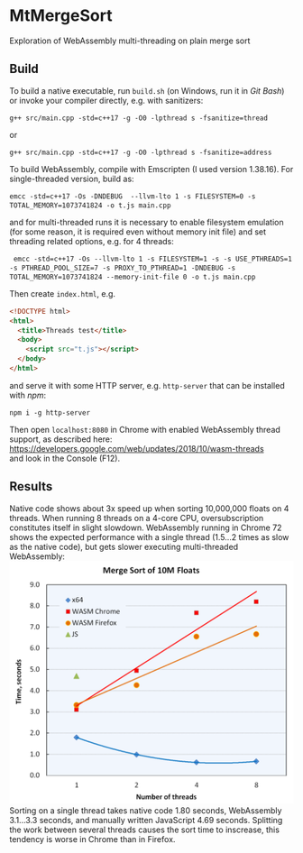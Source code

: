 # MtMergeSort
Exploration of WebAssembly multi-threading on plain merge sort

## Build
To build a native executable, run `build.sh` (on Windows, run it in _Git Bash_) or invoke your compiler directly, e.g. with sanitizers:
```
g++ src/main.cpp -std=c++17 -g -O0 -lpthread s -fsanitize=thread
```
or  
```
g++ src/main.cpp -std=c++17 -g -O0 -lpthread s -fsanitize=address
```

To build WebAssembly, compile with Emscripten (I used version 1.38.16). For single-threaded version, build as:  
```
emcc -std=c++17 -Os -DNDEBUG  --llvm-lto 1 -s FILESYSTEM=0 -s TOTAL_MEMORY=1073741824 -o t.js main.cpp
```
and for multi-threaded runs it is necessary to enable filesystem emulation (for some reason, it is required even without memory init file) and set threading related options, e.g. for 4 threads:  
```
 emcc -std=c++17 -Os --llvm-lto 1 -s FILESYSTEM=1 -s -s USE_PTHREADS=1 -s PTHREAD_POOL_SIZE=7 -s PROXY_TO_PTHREAD=1 -DNDEBUG -s TOTAL_MEMORY=1073741824 --memory-init-file 0 -o t.js main.cpp
```
Then create `index.html`, e.g.  
```html
<!DOCTYPE html>
<html>
  <title>Threads test</title>
  <body>
    <script src="t.js"></script>
  </body>
</html>
```
and serve it with some HTTP server, e.g. `http-server` that can be installed with _npm_:  
```
npm i -g http-server
```
Then open `localhost:8080` in Chrome with enabled WebAssembly thread support, as described here:  
https://developers.google.com/web/updates/2018/10/wasm-threads  
and look in the Console (F12).

## Results
Native code shows about 3x speed up when sorting 10,000,000 floats on 4 threads. When running 8 threads on a 4-core CPU, oversubscription constitutes itself in slight slowdown. WebAssembly running in Chrome 72 shows the expected performance with a single thread (1.5...2 times as slow as the native code), but gets slower executing multi-threaded WebAssembly:  
![Comparison](/doc/results.png)
Sorting on a single thread takes native code 1.80 seconds, WebAssembly 3.1...3.3 seconds, and manually written JavaScript 4.69 seconds. Splitting the work between several threads causes the sort time to inscrease, this tendency is worse in Chrome than in Firefox.